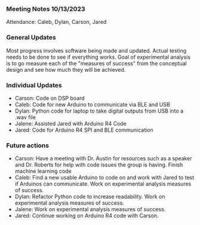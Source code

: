 ### Meeting Notes 10/13/2023
Attendance: Caleb, Dylan, Carson, Jared
### General Updates
Most progress involves software being made and updated. Actual testing needs to be done to see if everything works.
Goal of experimental analysis is to go measure each of the "measures of success" from the conceptual design and see how much they will be achieved. 
### Individual Updates
- Carson: Code on DSP board 
- Caleb:  Code for new Arduino to communicate via BLE and USB
- Dylan: Python code for laptop to take digital outputs from USB into a .wav file
- Jalene: Assisted Jared with Arduino R4 Code
- Jared: Code for Arduino R4 SPI and BLE communication
### Future actions
- Carson: Have a meeting with Dr. Austin for resources such as a speaker and Dr. Roberts for help with code issues the group is having. Finish machine learning code
- Caleb: Find a new usable Arduino to code on and work with Jared to test if Arduinos can communicate. Work on experimental analysis measures of success.
- Dylan: Refactor Python code to increase readability. Work on experimental analysis measures of success.
- Jalene: Work on experimental analysis measures of success.
- Jared: Continue working on Arduino R4 code with Carson.
